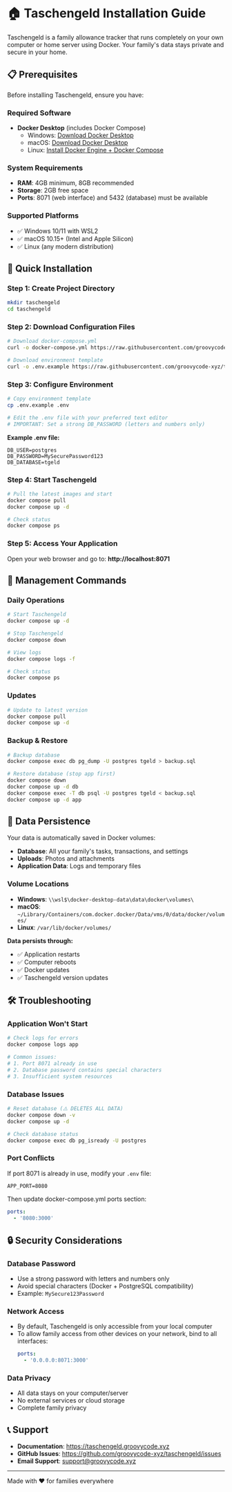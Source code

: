# 🏠 Taschengeld Installation Guide

Taschengeld is a family allowance tracker that runs completely on your own computer or home server using Docker. Your family's data stays private and secure in your home.

## 📋 Prerequisites

Before installing Taschengeld, ensure you have:

### Required Software

- **Docker Desktop** (includes Docker Compose)
  - Windows: [Download Docker Desktop](https://docs.docker.com/desktop/install/windows-install/)
  - macOS: [Download Docker Desktop](https://docs.docker.com/desktop/install/mac-install/)
  - Linux: [Install Docker Engine + Docker Compose](https://docs.docker.com/engine/install/)

### System Requirements

- **RAM**: 4GB minimum, 8GB recommended
- **Storage**: 2GB free space
- **Ports**: 8071 (web interface) and 5432 (database) must be available

### Supported Platforms

- ✅ Windows 10/11 with WSL2
- ✅ macOS 10.15+ (Intel and Apple Silicon)
- ✅ Linux (any modern distribution)

## 🚀 Quick Installation

### Step 1: Create Project Directory

```bash
mkdir taschengeld
cd taschengeld
```

### Step 2: Download Configuration Files

```bash
# Download docker-compose.yml
curl -o docker-compose.yml https://raw.githubusercontent.com/groovycode-xyz/taschengeld/main/docker-compose.prod.yml

# Download environment template
curl -o .env.example https://raw.githubusercontent.com/groovycode-xyz/taschengeld/main/.env.example.prod
```

### Step 3: Configure Environment

```bash
# Copy environment template
cp .env.example .env

# Edit the .env file with your preferred text editor
# IMPORTANT: Set a strong DB_PASSWORD (letters and numbers only)
```

**Example .env file:**

```env
DB_USER=postgres
DB_PASSWORD=MySecurePassword123
DB_DATABASE=tgeld
```

### Step 4: Start Taschengeld

```bash
# Pull the latest images and start
docker compose pull
docker compose up -d

# Check status
docker compose ps
```

### Step 5: Access Your Application

Open your web browser and go to: **http://localhost:8071**

## 🔧 Management Commands

### Daily Operations

```bash
# Start Taschengeld
docker compose up -d

# Stop Taschengeld
docker compose down

# View logs
docker compose logs -f

# Check status
docker compose ps
```

### Updates

```bash
# Update to latest version
docker compose pull
docker compose up -d
```

### Backup & Restore

```bash
# Backup database
docker compose exec db pg_dump -U postgres tgeld > backup.sql

# Restore database (stop app first)
docker compose down
docker compose up -d db
docker compose exec -T db psql -U postgres tgeld < backup.sql
docker compose up -d app
```

## 📁 Data Persistence

Your data is automatically saved in Docker volumes:

- **Database**: All your family's tasks, transactions, and settings
- **Uploads**: Photos and attachments
- **Application Data**: Logs and temporary files

### Volume Locations

- **Windows**: `\\wsl$\docker-desktop-data\data\docker\volumes\`
- **macOS**: `~/Library/Containers/com.docker.docker/Data/vms/0/data/docker/volumes/`
- **Linux**: `/var/lib/docker/volumes/`

**Data persists through:**

- ✅ Application restarts
- ✅ Computer reboots
- ✅ Docker updates
- ✅ Taschengeld version updates

## 🛠️ Troubleshooting

### Application Won't Start

```bash
# Check logs for errors
docker compose logs app

# Common issues:
# 1. Port 8071 already in use
# 2. Database password contains special characters
# 3. Insufficient system resources
```

### Database Issues

```bash
# Reset database (⚠️ DELETES ALL DATA)
docker compose down -v
docker compose up -d

# Check database status
docker compose exec db pg_isready -U postgres
```

### Port Conflicts

If port 8071 is already in use, modify your `.env` file:

```env
APP_PORT=8080
```

Then update docker-compose.yml ports section:

```yaml
ports:
  - '8080:3000'
```

## 🔒 Security Considerations

### Database Password

- Use a strong password with letters and numbers only
- Avoid special characters (Docker + PostgreSQL compatibility)
- Example: `MySecure123Password`

### Network Access

- By default, Taschengeld is only accessible from your local computer
- To allow family access from other devices on your network, bind to all interfaces:
  ```yaml
  ports:
    - '0.0.0.0:8071:3000'
  ```

### Data Privacy

- All data stays on your computer/server
- No external services or cloud storage
- Complete family privacy

## 📞 Support

- **Documentation**: https://taschengeld.groovycode.xyz
- **GitHub Issues**: https://github.com/groovycode-xyz/taschengeld/issues
- **Email Support**: support@groovycode.xyz

---

Made with ❤️ for families everywhere
